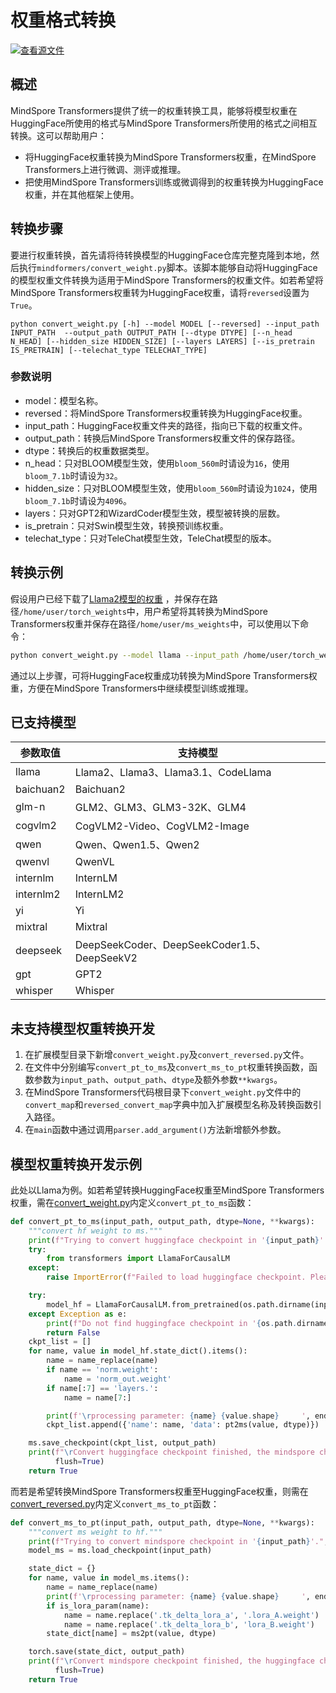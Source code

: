 # 权重格式转换

[![查看源文件](https://mindspore-website.obs.cn-north-4.myhuaweicloud.com/website-images/r2.4.10/resource/_static/logo_source.svg)](https://gitee.com/mindspore/docs/blob/r2.4.10/docs/mindformers/docs/source_zh_cn/function/weight_conversion.md)

## 概述

MindSpore Transformers提供了统一的权重转换工具，能够将模型权重在HuggingFace所使用的格式与MindSpore Transformers所使用的格式之间相互转换。这可以帮助用户：

- 将HuggingFace权重转换为MindSpore Transformers权重，在MindSpore Transformers上进行微调、测评或推理。
- 把使用MindSpore Transformers训练或微调得到的权重转换为HuggingFace权重，并在其他框架上使用。

## 转换步骤

要进行权重转换，首先请将待转换模型的HuggingFace仓库完整克隆到本地，然后执行`mindformers/convert_weight.py`脚本。该脚本能够自动将HuggingFace的模型权重文件转换为适用于MindSpore Transformers的权重文件。如若希望将MindSpore Transformers权重转为HuggingFace权重，请将`reversed`设置为`True`。

```shell
python convert_weight.py [-h] --model MODEL [--reversed] --input_path INPUT_PATH  --output_path OUTPUT_PATH [--dtype DTYPE] [--n_head N_HEAD] [--hidden_size HIDDEN_SIZE] [--layers LAYERS] [--is_pretrain IS_PRETRAIN] [--telechat_type TELECHAT_TYPE]
```

### 参数说明

- model：模型名称。
- reversed：将MindSpore Transformers权重转换为HuggingFace权重。
- input_path：HuggingFace权重文件夹的路径，指向已下载的权重文件。
- output_path：转换后MindSpore Transformers权重文件的保存路径。
- dtype：转换后的权重数据类型。
- n_head：只对BLOOM模型生效，使用`bloom_560m`时请设为`16`，使用`bloom_7.1b`时请设为`32`。
- hidden_size：只对BLOOM模型生效，使用`bloom_560m`时请设为`1024`，使用`bloom_7.1b`时请设为`4096`。
- layers：只对GPT2和WizardCoder模型生效，模型被转换的层数。
- is_pretrain：只对Swin模型生效，转换预训练权重。
- telechat_type：只对TeleChat模型生效，TeleChat模型的版本。

## 转换示例

假设用户已经下载了[Llama2模型的权重](https://gitee.com/mindspore/mindformers/blob/v1.3.2/docs/model_cards/llama2.md#%E6%A8%A1%E5%9E%8B%E6%9D%83%E9%87%8D%E4%B8%8B%E8%BD%BD)
，并保存在路径`/home/user/torch_weights`中，用户希望将其转换为MindSpore Transformers权重并保存在路径`/home/user/ms_weights`中，可以使用以下命令：

```bash
python convert_weight.py --model llama --input_path /home/user/torch_weights --output_path /home/user/ms_weights/llama.ckpt
```

通过以上步骤，可将HuggingFace权重成功转换为MindSpore Transformers权重，方便在MindSpore Transformers中继续模型训练或推理。

## 已支持模型

| 参数取值      | 支持模型                                      |
|-----------|-------------------------------------------|
| llama     | Llama2、Llama3、Llama3.1、CodeLlama          |
| baichuan2 | Baichuan2                                 |
| glm-n     | GLM2、GLM3、GLM3-32K、GLM4                   |
| cogvlm2   | CogVLM2-Video、CogVLM2-Image               |
| qwen      | Qwen、Qwen1.5、Qwen2                        |
| qwenvl    | QwenVL                                    |
| internlm  | InternLM                                  |
| internlm2 | InternLM2                                 |
| yi        | Yi                                        |
| mixtral   | Mixtral                                   |
| deepseek  | DeepSeekCoder、DeepSeekCoder1.5、DeepSeekV2 |
| gpt       | GPT2                                      |
| whisper   | Whisper                                   |

## 未支持模型权重转换开发

1. 在扩展模型目录下新增`convert_weight.py`及`convert_reversed.py`文件。
2. 在文件中分别编写`convert_pt_to_ms`及`convert_ms_to_pt`权重转换函数，函数参数为`input_path`、`output_path`、`dtype`及额外参数`**kwargs`。
3. 在MindSpore Transformers代码根目录下`convert_weight.py`文件中的`convert_map`和`reversed_convert_map`字典中加入扩展模型名称及转换函数引入路径。
4. 在`main`函数中通过调用`parser.add_argument()`方法新增额外参数。

## 模型权重转换开发示例

此处以Llama为例。如若希望转换HuggingFace权重至MindSpore Transformers权重，需在[convert_weight.py](https://gitee.com/mindspore/mindformers/blob/v1.3.2/mindformers/models/llama/convert_weight.py)内定义`convert_pt_to_ms`函数：

```python
def convert_pt_to_ms(input_path, output_path, dtype=None, **kwargs):
    """convert hf weight to ms."""
    print(f"Trying to convert huggingface checkpoint in '{input_path}'.", flush=True)
    try:
        from transformers import LlamaForCausalLM
    except:
        raise ImportError(f"Failed to load huggingface checkpoint. Please make sure transformers is available.")

    try:
        model_hf = LlamaForCausalLM.from_pretrained(os.path.dirname(input_path))
    except Exception as e:
        print(f"Do not find huggingface checkpoint in '{os.path.dirname(input_path)}', Error {e.message}.", flush=True)
        return False
    ckpt_list = []
    for name, value in model_hf.state_dict().items():
        name = name_replace(name)
        if name == 'norm.weight':
            name = 'norm_out.weight'
        if name[:7] == 'layers.':
            name = name[7:]

        print(f'\rprocessing parameter: {name} {value.shape}     ', end='', flush=True)
        ckpt_list.append({'name': name, 'data': pt2ms(value, dtype)})

    ms.save_checkpoint(ckpt_list, output_path)
    print(f"\rConvert huggingface checkpoint finished, the mindspore checkpoint is saved in '{output_path}'.",
          flush=True)
    return True
```

而若是希望转换MindSpore Transformers权重至HuggingFace权重，则需在[convert_reversed.py](https://gitee.com/mindspore/mindformers/blob/v1.3.2/mindformers/models/llama/convert_reversed.py)内定义`convert_ms_to_pt`函数：

```python
def convert_ms_to_pt(input_path, output_path, dtype=None, **kwargs):
    """convert ms weight to hf."""
    print(f"Trying to convert mindspore checkpoint in '{input_path}'.", flush=True)
    model_ms = ms.load_checkpoint(input_path)

    state_dict = {}
    for name, value in model_ms.items():
        name = name_replace(name)
        print(f'\rprocessing parameter: {name} {value.shape}     ', end='', flush=True)
        if is_lora_param(name):
            name = name.replace('.tk_delta_lora_a', '.lora_A.weight')
            name = name.replace('.tk_delta_lora_b', 'lora_B.weight')
        state_dict[name] = ms2pt(value, dtype)

    torch.save(state_dict, output_path)
    print(f"\rConvert mindspore checkpoint finished, the huggingface checkpoint is saved in '{output_path}'.",
          flush=True)
    return True
```
